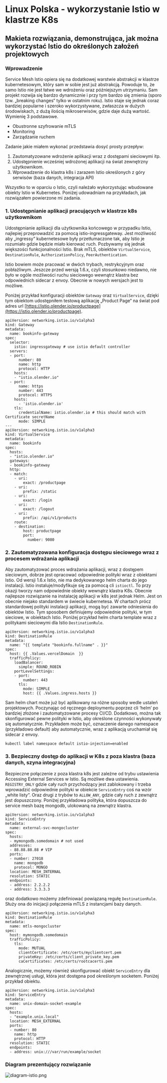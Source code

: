 




# Linux Polska - wykorzystanie Istio w klastrze K8s
## Makieta rozwiązania, demonstrująca, jak można wykorzystać Istio do określonych założeń projektowych
### Wprowadzenie 
Service Mesh Istio opiera się na dodatkowej warstwie abstrakcji w klastrze kubernetesowym, który sam w sobie jest już abstrakcją. Powoduje to, że samo Istio nie jest łatwe we wdrożeniu oraz późniejszym utrzymaniu. Sam projekt rozwija się bardzo dynamicznie i przy tym bardzo się zmienia (sporo tzw. „breaking changes“ tylko w ostatnim roku). Istio staje się jednak coraz bardziej popularne i szeroko wykorzystywane, zwłaszcza w dużych środowiskach, z dużą ilością mikroserwisów, gdzie daje dużą wartość. Wymienię 3 podstawowe.

* Obustronne szyfrowanie mTLS
* Monitoring
* Zarządzanie ruchem

Zadanie jakie miałem wykonać przedstawia dosyć prosty przepływ:

1. Zautomatyzowane wdrożenie aplikacji wraz z dostępami sieciowymi itp.
2. Udostępnienie wcześniej wdrożonej aplikacji na świat zewnętrzny użytkownikom.
3. Wprowadzenie do klastra k8s i zarazem Istio określonych z góry serwisów (baza danych, integracja API)

Wszystko to w oparciu o Istio, czyli należało wykorzystując wbudowane obiekty Istio w Kubernetes. Poniżej udowadniam na przykładach, jak rozwiązałem powierzone mi zadania.

### 1. Udostępnianie aplikacji pracujących w klastrze k8s użytkownikom
Udostępnianie aplikacji dla użytkownika końcowego w przypadku Istio, najlepiej przeprowadzić za pomocą istio-ingressgateway. Jest możliwość aby „ingressy“ kubernetesowe były przetłumaczone tak, aby Istio je rozumiało gdzie będzie miało kierować ruch. Pozbywamy się jednak większości funkcjonalności Istio. Brak mTLS, obiektów `VirtualService`,  `DestinationRule`, `AuthorizationPolicy`, `PeerAuthentication`. 

Istio bowiem może pracować w dwóch trybach, restrykcyjnym oraz pobłażliwym. Jeszcze przed wersją 1.6.x, czyli stosunkowo niedawno, nie było w ogóle możliwości ruchu sieciowego wewnątrz klastra bez odpowiednich sidecar z envoy. Obecnie w nowych wersjach jest to możliwe.

Poniżej przykład konfiguracji obiektów `Gateway` oraz  `VirtualService`, dzięki tym obiektom udostępniłem testową aplikację „Product Page“ na świat pod adres url [https://istio.olender.io/productpage](https://istio.olender.io/productpage).
	
	apiVersion: networking.istio.io/v1alpha3
	kind: Gateway
	metadata:
	  name: bookinfo-gateway
	spec:
	  selector:
	    istio: ingressgateway # use istio default controller
	  servers:
	  - port:
	      number: 80
	      name: http
	      protocol: HTTP
	    hosts:
	    - "istio.olender.io"
	  - port:
	      name: https
	      number: 443
	      protocol: HTTPS
	    hosts:
	      - 'istio.olender.io'
	    tls:
	      credentialName: istio.olender.io # this should match with Certificate secretName
	      mode: SIMPLE
	---
	apiVersion: networking.istio.io/v1alpha3
	kind: VirtualService
	metadata:
	  name: bookinfo
	spec:
	  hosts:
	  - "istio.olender.io"
	  gateways:
	  - bookinfo-gateway
	  http:
	  - match:
	    - uri:
	        exact: /productpage
	    - uri:
	        prefix: /static
	    - uri:
	        exact: /login
	    - uri:
	        exact: /logout
	    - uri:
	        prefix: /api/v1/products
	    route:
	    - destination:
	        host: productpage
	        port:
	          number: 9080

### 2. Zautomatyzowana konfiguracja dostępu sieciowego wraz z procesem wdrażania aplikacji
Aby zautomatyzować proces wdrażania aplikacji, wraz z dostępem sieciowym, dobrze jest opracować odpowiednie polityki wraz z obiektami Istio. Od wersji 1.6.x Istio, nie ma dedykowanego helm charta do jego instalacji. Istio instaluje/modyfikuje się za pomocą cli `istioctl`. To przy okazji tworzy nam odpowiednie obiekty wewnątrz klastra K8s. Obecnie najlepsze rozwiązanie na instalację aplikacji w k8s jest jednak Helm. Jest on obecnie niejako standardem w świecie kubernetesa. W chartach prócz standardowej polityki instalacji aplikacji, mogą być zawarte odniesienia do obiektów Istio. Tym sposobem definiujemy odpowiednie polityki, w tym sieciowe, w obiektach Istio. Poniżej przykład helm charta template wraz z politykami sieciowymi dla Istio `DestinationRule`.

	apiVersion: networking.istio.io/v1alpha3
	kind: DestinationRule
	metadata:
	  name: "{{ template "bookinfo.fullname" . }}"
	spec:
	  host: {{ .Values.vercelDomain  }}
	  trafficPolicy:
	    loadBalancer:
	      simple: ROUND_ROBIN
	    portLevelSettings:
	    - port:
	        number: 443
	      tls:
	        mode: SIMPLE
	        host: {{ .Values.ingress.hosts }}

Sam helm chart może już być aplikowany na różne sposoby wedle ustaleń projektowych. Poczynając od ręcznego deploymentu poprzez cli ‘helm’ po bardziej złożone i zautomatyzowane procesy CI/CD. Dodatkowo, można tak skonfigurować pewne polityki w Istio, aby określone czynności wykonywały się automatycznie. Przykładem może być, oznaczenie danego namespace (przykładowo default) aby automatycznie, wraz z aplikacją uruchamiał się sidecar z envoy.

	kubectl label namespace default istio-injection=enabled

### 3. Bezpieczny dostęp do aplikacji w K8s z poza klastra (baza danych, szyna integracyjna)
 Bezpieczne połączenie z poza klastra k8s jest zależne od trybu ustawienia Accessing External Services w Istio. Są możliwe dwa ustawienia. `REGISTRY_ONLY` gdzie cały ruch przychodzący jest zablokowany i trzeba wprowadzić odpowiednie polityki w obiekcie `ServiceEntry` coś na wzór „white listy“. Oraz drugi z trybów to `ALLOW_ANY`, gdzie cały ruch z zewnątrz jest dopuszczony. Poniżej przykładowa polityka, która dopuszcza do service mesh bazę mongodb, ulokowaną na zewnątrz klastra.

	apiVersion: networking.istio.io/v1alpha3
	kind: ServiceEntry
	metadata:
	  name: external-svc-mongocluster
	spec:
	  hosts:
	  - mymongodb.somedomain # not used
	  addresses:
	  - 88.88.88.88 # VIP
	  ports:
	  - number: 27018
	    name: mongodb
	    protocol: MONGO
	  location: MESH_INTERNAL
	  resolution: STATIC
	  endpoints:
	  - address: 2.2.2.2
	  - address: 3.3.3.3

oraz dodatkowo możemy zdefiniować powiązaną regułę `DestinationRule`. Służy ona do inicjacji połączenia mTLS z instancjami bazy danych.

	apiVersion: networking.istio.io/v1alpha3
	kind: DestinationRule
	metadata:
	  name: mtls-mongocluster
	spec:
	  host: mymongodb.somedomain
	  trafficPolicy:
	    tls:
	      mode: MUTUAL
	      clientCertificate: /etc/certs/myclientcert.pem
	      privateKey: /etc/certs/client_private_key.pem
	      caCertificates: /etc/certs/rootcacerts.pem

Analogicznie, możemy również skonfigurować obiekt `ServiceEntry` dla zewnętrznej usługi, która jest dostępna pod określonym socketem. Poniżej przykład obiektu.

	apiVersion: networking.istio.io/v1alpha3
	kind: ServiceEntry
	metadata:
	  name: unix-domain-socket-example
	spec:
	  hosts:
	  - "example.unix.local"
	  location: MESH_EXTERNAL
	  ports:
	  - number: 80
	    name: http
	    protocol: HTTP
	  resolution: STATIC
	  endpoints:
	  - address: unix:///var/run/example/socket


### Diagram prezentujący rozwiązanie
![diagram-istio.png](diagram-istio.png)












